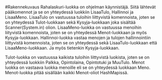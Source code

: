 #Rakennekuvaus
Rahalaskuri-luokka on ohjelman käynnistäjä. Siitä lähtevät pääkomennot ja se 
on yhteydessä luokkiin LisaaTulo, Hallinnoi ja LisaaMeno. LisaaTulo on vastuussa
tuloihin liittyvistä komennoista, joten se on yhteydessä Tulot-luokkaan sekä 
Kysyja-luokkaan joka sisältää Scanner(System.in) olion. LisaaMeno-luokka on 
vastuussa menoihin liityvistä komennoista, joten se on yhteydessä Menot-luokkaan
ja myös Kysyja-luokkaan. Hallinnoi-luokka vastaa menojen ja tulojen hallinnointiin
liittyvistä komennoista, joten se on yhteydessä sekä LisaaTulo-luokkaan että 
LisaaMeno-luokkaan. Ja myös tietenkin Kysyja-luokkaan.

Tulot-luokka on vastuussa kaikista tuloihin liittyvistä luokista, joten se on 
yhteydessä luokkiin Palkka, Opintolaina, Opintotuki ja MuuTulo. Menot luokka on 
vastaava luokka menoille eli se on yhteydessä luokkaan Meno. Menot-luokka pitää
sisällään kaikki Menot-oliot HashMapissä.
